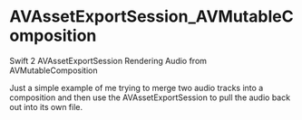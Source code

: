 # AVAssetExportSession_AVMutableComposition
Swift 2 AVAssetExportSession Rendering Audio from AVMutableComposition

Just a simple example of me trying to merge two audio tracks into a composition and then use the AVAssetExportSession to pull the audio back out into its own file. 
